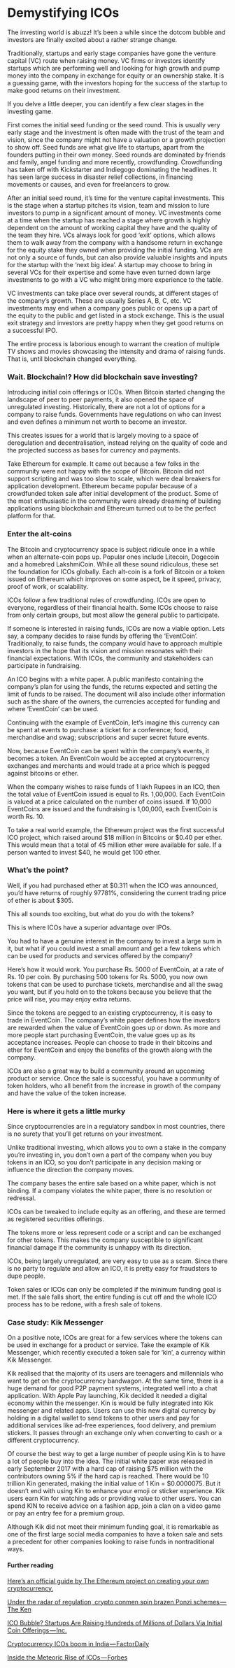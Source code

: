 # Demystifying ICOs

The investing world is abuzz! It’s been a while since the dotcom bubble and investors are finally excited about a rather strange change.

Traditionally, startups and early stage companies have gone the venture capital \(VC\) route when raising money. VC firms or investors identify startups which are performing well and looking for high growth and pump money into the company in exchange for equity or an ownership stake. It is a guessing game, with the investors hoping for the success of the startup to make good returns on their investment.

If you delve a little deeper, you can identify a few clear stages in the investing game.

First comes the initial seed funding or the seed round. This is usually very early stage and the investment is often made with the trust of the team and vision, since the company might not have a valuation or a growth projection to show off. Seed funds are what give life to startups, apart from the founders putting in their own money. Seed rounds are dominated by friends and family, angel funding and more recently, crowdfunding. Crowdfunding has taken off with Kickstarter and Indiegogo dominating the headlines. It has seen large success in disaster relief collections, in financing movements or causes, and even for freelancers to grow.

After an initial seed round, it’s time for the venture capital investments. This is the stage when a startup pitches its vision, team and mission to lure investors to pump in a significant amount of money. VC investments come at a time when the startup has reached a stage where growth is highly dependent on the amount of working capital they have and the quality of the team they hire. VCs always look for good ‘exit’ options, which allows them to walk away from the company with a handsome return in exchange for the equity stake they owned when providing the initial funding. VCs are not only a source of funds, but can also provide valuable insights and inputs for the startup with the ‘next big idea’. A startup may choose to bring in several VCs for their expertise and some have even turned down large investments to go with a VC who might bring more experience to the table.

VC investments can take place over several rounds, at different stages of the company’s growth. These are usually Series A, B, C, etc. VC investments may end when a company goes public or opens up a part of the equity to the public and get listed in a stock exchange. This is the usual exit strategy and investors are pretty happy when they get good returns on a successful IPO.

The entire process is laborious enough to warrant the creation of multiple TV shows and movies showcasing the intensity and drama of raising funds. That is, until blockchain changed everything.

### Wait. Blockchain!? How did blockchain save investing?

Introducing initial coin offerings or ICOs. When Bitcoin started changing the landscape of peer to peer payments, it also opened the space of unregulated investing. Historically, there are not a lot of options for a company to raise funds. Governments have regulations on who can invest and even defines a minimum net worth to become an investor.

This creates issues for a world that is largely moving to a space of deregulation and decentralisation, instead relying on the quality of code and the projected success as bases for currency and payments.

Take Ethereum for example. It came out because a few folks in the community were not happy with the scope of Bitcoin. Bitcoin did not support scripting and was too slow to scale, which were deal breakers for application development. Ethereum became popular because of a crowdfunded token sale after initial development of the product. Some of the most enthusiastic in the community were already dreaming of building applications using blockchain and Ethereum turned out to be the perfect platform for that.

### Enter the alt-coins

The Bitcoin and cryptocurrency space is subject ridicule once in a while when an alternate-coin pops up. Popular ones include Litecoin, Dogecoin and a homebred LakshmiCoin. While all these sound ridiculous, these set the foundation for ICOs globally. Each alt-coin is a fork of Bitcoin or a token issued on Ethereum which improves on some aspect, be it speed, privacy, proof of work, or scalability.

ICOs follow a few traditional rules of crowdfunding. ICOs are open to everyone, regardless of their financial health. Some ICOs choose to raise from only certain groups, but most allow the general public to participate.

If someone is interested in raising funds, ICOs are now a viable option. Lets say, a company decides to raise funds by offering the ‘EventCoin’. Traditionally, to raise funds, the company would have to approach multiple investors in the hope that its vision and mission resonates with their financial expectations. With ICOs, the community and stakeholders can participate in fundraising.

An ICO begins with a white paper. A public manifesto containing the company’s plan for using the funds, the returns expected and setting the limit of funds to be raised. The document will also include other information such as the share of the owners, the currencies accepted for funding and where ‘EventCoin’ can be used.

Continuing with the example of EventCoin, let’s imagine this currency can be spent at events to purchase: a ticket for a conference; food, merchandise and swag; subscriptions and super secret future events.

Now, because EventCoin can be spent within the company’s events, it becomes a token. An EventCoin would be accepted at cryptocurrency exchanges and merchants and would trade at a price which is pegged against bitcoins or ether.

When the company wishes to raise funds of 1 lakh Rupees in an ICO, then the total value of EventCoin issued is equal to Rs. 1,00,000. Each EventCoin is valued at a price calculated on the number of coins issued. If 10,000 EventCoins are issued and the fundraising is 1,00,000, each EventCoin is worth Rs. 10.

To take a real world example, the Ethereum project was the first successful ICO project, which raised around $18 million in Bitcoins or $0.40 per ether. This would mean that a total of 45 million ether were available for sale. If a person wanted to invest $40, he would get 100 ether.

### What’s the point?

Well, if you had purchased ether at $0.311 when the ICO was announced, you’d have returns of roughly 97781%, considering the current trading price of ether is about $305.

This all sounds too exciting, but what do you do with the tokens?

This is where ICOs have a superior advantage over IPOs.

You had to have a genuine interest in the company to invest a large sum in it, but what if you could invest a small amount and get a few tokens which can be used for products and services offered by the company?

Here’s how it would work. You purchase Rs. 5000 of EventCoin, at a rate of Rs. 10 per coin. By purchasing 500 tokens for Rs. 5000, you now own tokens that can be used to purchase tickets, merchandise and all the swag you want, but if you hold on to the tokens because you believe that the price will rise, you may enjoy extra returns.

Since the tokens are pegged to an existing cryptocurrency, it is easy to trade in EventCoin. The company’s white paper defines how the investors are rewarded when the value of EventCoin goes up or down. As more and more people start purchasing EventCoin, the value goes up as its acceptance increases. People can choose to trade in their bitcoins and ether for EventCoin and enjoy the benefits of the growth along with the company.

ICOs are also a great way to build a community around an upcoming product or service. Once the sale is successful, you have a community of token holders, who all benefit from the increase in growth of the company and have the value of the token increase.

### Here is where it gets a little murky

Since cryptocurrencies are in a regulatory sandbox in most countries, there is no surety that you’ll get returns on your investment.

Unlike traditional investing, which allows you to own a stake in the company you’re investing in, you don’t own a part of the company when you buy tokens in an ICO, so you don’t participate in any decision making or influence the direction the company moves.

The company bases the entire sale based on a white paper, which is not binding. If a company violates the white paper, there is no resolution or redressal.

ICOs can be tweaked to include equity as an offering, and these are termed as registered securities offerings.

The tokens more or less represent code or a script and can be exchanged for other tokens. This makes the company susceptible to significant financial damage if the community is unhappy with its direction.

ICOs, being largely unregulated, are very easy to use as a scam. Since there is no party to regulate and allow an ICO, it is pretty easy for fraudsters to dupe people.

Token sales or ICOs can only be completed if the minimum funding goal is met. If the sale falls short, the entire funding is cut off and the whole ICO process has to be redone, with a fresh sale of tokens.

### Case study: Kik Messenger

On a positive note, ICOs are great for a few services where the tokens can be used in exchange for a product or service. Take the example of Kik Messenger, which recently executed a token sale for ‘kin’, a currency within Kik Messenger.

Kik realised that the majority of its users are teenagers and millennials who want to get on the cryptocurrency bandwagon. At the same time, there is a huge demand for good P2P payment systems, integrated well into a chat application. With Apple Pay launching, Kik decided it needed a digital economy within the messenger. Kin is would be fully integrated into Kik messenger and related apps. Users can use this new digital currency by holding in a digital wallet to send tokens to other users and pay for additional services like ad-free experiences, food delivery, and premium stickers. It passes through an exchange only when converting to cash or a different cryptocurrency.

Of course the best way to get a large number of people using Kin is to have a lot of people buy into the idea. The initial white paper was released in early September 2017 with a hard cap of raising $75 million with the contributors owning 5% if the hard cap is reached. There would be 10 trillion Kin generated, making the initial value of 1 Kin = $0.0000075. But it doesn’t end with using Kin to enhance your emoji or sticker experience. Kik users earn Kin for watching ads or providing value to other users. You can spend KIN to receive advice on a fashion app, join a clan on a video game or pay an entry fee for a premium group.

Although Kik did not meet their minimum funding goal, it is remarkable as one of the first large social media companies to have a token sale and sets a precedent for other companies looking to raise funds in nontraditional ways.

#### Further reading

[Here’s an official guide by The Ethereum project on creating your own cryptocurrency.](https://www.ethereum.org/token) 

[Under the radar of regulation, crypto conmen spin brazen Ponzi schemes — The Ken](https://the-ken.com/under-radar-regulation-crypto-conmen-spin-brazen-ponzi-schemes/)

[ICO Bubble? Startups Are Raising Hundreds of Millions of Dollars Via Initial Coin Offerings — Inc.](https://www.inc.com/john-koetsier/ico-bubble-startups-are-raising-hundreds-of-millio.html)

[Cryptocurrency ICOs boom in India — FactorDaily](https://factordaily.com/cryptocurrency-ico-boom-in-india/)

[Inside the Meteoric Rise of ICOs — Forbes](https://www.forbes.com/forbes/welcome/?toURL=https://www.forbes.com/sites/chancebarnett/2017/09/23/inside-the-meteoric-rise-of-icos/)

